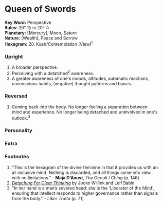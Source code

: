 # Queen of Swords

**Key Word:** Perspective  
**Rules:** 20° ♍︎ to 20° ♎︎  
**Planetary:** [Mercury], Moon, Saturn  
**Nature:** [Wealth], Peace and Sorrow  
**Hexagram:** 20. Kuan/Contemplation (View)<sup>1</sup>



### Upright

1) A broader perspective.
2) Perceiving with a detatched<sup>2</sup> awareness.
3) A greater awareness of one's moods, attitudes, automatic reactions, unconscious habits, (negative) thought patterns and biases.



### Reversed

1) Coming back into the body. No longer feeling a separation between mind and experience. No longer being detached and uninvolved in one's outlook.<sup>3</sup>



### Personality





### Extra





### Footnotes

1. "This is the hexagram of the divine feminine in that it provides us with an all inclusive mind. Nothing is discarded, and all things come into view with no limitations." - **Maja D'Aoust**, *The Occult I Ching* (p. 146)
2. [*Detaching For Clear Thinking*](https://www.youtube.com/watch?v=_pvgUWFRfnk) by Jocko Willink and Leif Babin
3. "In her hand is a man’s severed head: she is the 'Liberator of the Mind', ensuring that intellect responds to higher governance rather than signals from the body." - *Liber Theta* (p. 71)
